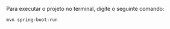 Para executar o projeto no terminal, digite o seguinte comando:

```shell script
mvn spring-boot:run 
```
